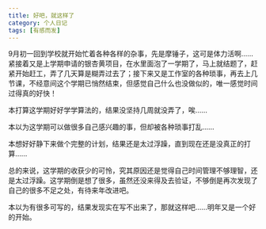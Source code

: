 ```yaml
---
title: 好吧，就这样了
category: 个人日记
tags: [有感而发]
---
```


9月初一回到学校就开始忙着各种各样的杂事，先是摩锤子，这可是体力活啊……紧接着又是上学期申请的银杏黄项目，在水里面泡了一学期了，马上就结题了，赶紧开始赶工，弄了几天算是糊弄过去了；接下来又是工作室的各种琐事，再去上几节课，不经意间这个学期已悄然结束，但感觉自己什么也没做似的，唯一感觉时间过得真的好快！

本打算这学期好好学学算法的，结果没坚持几周就没弄了，唉……

本以为这学期可以做很多自己感兴趣的事，但却被各种琐事打乱……

本想好好静下来做个完整的计划，结果还是太过浮躁，直到现在还是没真正的打算……

总的来说，这学期的收获少的可怜，究其原因还是觉得自己时间管理不够理智，还是太过浮躁。这学期倒是想了很多，虽然还没来得及去验证，不够倒是再次发现了自己的很多不足之处，有待来年改进吧。

本以为有很多可写的，结果发现实在写不出来了，那就这样吧……明年又是一个好的开始。
